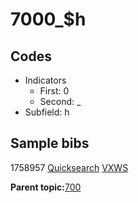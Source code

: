 # 7000\_$h

## Codes

-   Indicators
    -   First: 0
    -   Second: \_
-   Subfield: h

## Sample bibs

1758957 [Quicksearch](https://search.library.yale.edu/catalog/1758957) [VXWS](http://prodorbis.library.yale.edu:7014/vxws/GetHoldingsService?bibId=1758957)

**Parent topic:**[700](../../tags/700/700.md)

